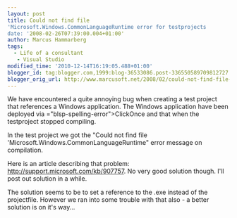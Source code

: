```yaml
---
layout: post
title: Could not find file
'Microsoft.Windows.CommonLanguageRuntime error for testprojects
date: '2008-02-26T07:39:00.004+01:00'
author: Marcus Hammarberg
tags:
  - Life of a consultant
   - Visual Studio
modified_time: '2010-12-14T16:19:05.488+01:00'
blogger_id: tag:blogger.com,1999:blog-36533086.post-336550589709812727
blogger_orig_url: http://www.marcusoft.net/2008/02/could-not-find-file-microsoftwindowscom.html
---
```


We have encountered a quite annoying bug when creating a <span
id="SPELLING_ERROR_0" class="blsp-spelling-corrected">test
project</span> that references a Windows application. The Windows
application have been deployed via <span>="blsp-spelling-error">ClickOnce</span> and that when the <span
id="SPELLING_ERROR_2" class="blsp-spelling-error">testproject</span>
stopped compiling.

In the test project we got the "Could not find file
'Microsoft.Windows.CommonLanguageRuntime" error message on <span
id="SPELLING_ERROR_3"
class="blsp-spelling-corrected">compilation</span>.

Here is an article describing that problem:
<http://support.microsoft.com/kb/907757>. No very good solution though.
I'll post out solution in a while.

The solution seems to be to set a reference to the .exe instead of the
projectfile. However we ran into some trouble with that also - a better
solution is on it's way...
